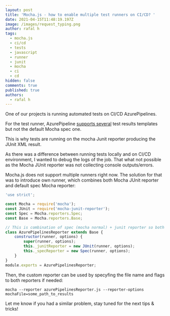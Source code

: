 ```yaml
---
layout: post
title: 'Mocha.js - how to enable multiple test runners on CI/CD? '
date: 2021-04-15T11:48:19.197Z
image: /images/request_typing.png
author: rafal h
tags:
  - mocha.js
  - ci/cd
  - tests
  - javascript
  - runner
  - junit
  - mocha
  - ci
  - cd
hidden: false
comments: true
published: true
authors:
  - rafal h
---
```

One of our projects is running automated tests on CI/CD AzurePipelines. 

For the test runner, AzurePipeline [supports several](https://docs.microsoft.com/en-us/azure/devops/pipelines/tasks/test/publish-test-results?view=azure-devops&tabs=trx%2Cyaml) test results templates but not the default Mocha spec one. 

This is why tests are running on the mocha Junit reporter producing the JUnit XML result. 

As there was a difference between running tests locally and on CI/CD environment, I wanted to debug the logs of the job. That what not possible as the Mocha JUnit reporter was not collecting console outputs/errors. 

Mocha.js does not support multiple runners right now. The solution for that was to introduce own runner, which combines both Mocha JUnit reporter and default spec Mocha reporter: 

```javascript
'use strict';

const Mocha = require('mocha');
const JUnit = require('mocha-junit-reporter');
const Spec = Mocha.reporters.Spec;
const Base = Mocha.reporters.Base;

// This is combination of spec (mocha normal) + junit reporter so both is displayed on azure
class AzurePipelinesReporter extends Base {
    constructor(runner, options) {
        super(runner, options);
        this._junitReporter = new JUnit(runner, options);
        this._specReporter = new Spec(runner, options);
    }
}
module.exports = AzurePipelinesReporter;
```

Then, the custom reporter can be used by specyfing the file name and flags to both reporters if needed: 

`mocha --reporter azurePipelinesReporter.js --reporter-options mochaFile=some_path_to_results`

Let me know if you had a similar problem, stay tuned for the next tips & tricks!
